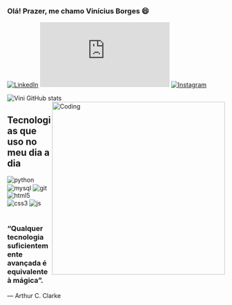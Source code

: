 
### Olá! Prazer, me chamo Vinícius Borges 😄

[![LinkedIn](https://img.shields.io/badge/LinkedIn-0077B5?style=for-the-badge&logo=linkedin&logoColor=white)](https://www.linkedin.com/in/vin%C3%ADcius-borges-89a189276/)
[![Git](https://img.shields.io/website?label=Portifólio&style=for-the-badge&url=https://viniciuslacerd4.github.io/portifolio/index.html)](https://viniciuslacerd4.github.io/portifolio/index.html)
[![Instagram](https://img.shields.io/badge/Instagram-E4405F?style=for-the-badge&logo=instagram&logoColor=white)](https://www.instagram.com/viniciuslacerd4b/)

![Vini GitHub stats](https://github-readme-stats.vercel.app/api?username=viniciuslacerd4&show_icons=true&theme=tokyonight)
<img align="right" alt="Coding" width="400" src="https://www.scaler.com/topics/stories/top-5-languages-for-competitive-programming/assets/3.gif">

## Tecnologias que uso no meu dia a dia
<div style="display: inline_block">
    <img align="center" alt="python" src="https://img.shields.io/badge/Python-14354C?style=for-the-badge&logo=python&logoColor=white">
    <img align="center" alt="mysql" src="https://img.shields.io/badge/MySQL-00000F?style=for-the-badge&logo=mysql&logoColor=white">
    <img align="center" alt="git" src="https://img.shields.io/badge/GIT-E44C30?style=for-the-badge&logo=git&logoColor=white">
    <img align="center" alt="html5" src="https://img.shields.io/badge/HTML5-E34F26?style=for-the-badge&logo=html5&logoColor=white">
    <img align="center" alt="css3" src="https://img.shields.io/badge/CSS3-1572B6?style=for-the-badge&logo=css3&logoColor=white">
    <img align="center" alt="js" src="https://img.shields.io/badge/JavaScript-F7DF1E?style=for-the-badge&logo=javascript&logoColor=black">
</div><br/>

<div style="display: inline_block">
<h3>“Qualquer tecnologia suficientemente avançada é equivalente à mágica”.</h3>
<p>— Arthur C. Clarke</p>
</div>
